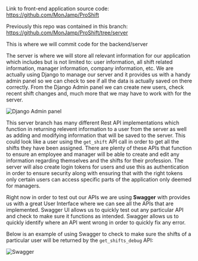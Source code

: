Link to front-end application source code: https://github.com/MonJamp/ProShift

Previously this repo was contained in this branch: https://github.com/MonJamp/ProShift/tree/server

This is where we will commit code for the backend/server

The server is where we will store all relevant information for our application which includes but is not limited to: user information, all shift related information, manager information, company information, etc. We are actually using Django to manage our server and it provides us with a handy admin panel so we can check to see if all the data is actually saved on there correctly. From the Django Admin panel we can create new users, check recent shift changes and, much more that we may have to work with for the server.  

![Django Admin panel](https://user-images.githubusercontent.com/63976854/100819213-4a442380-3411-11eb-99a6-b69b04aa67a6.png)

This server branch has many different Rest API implementations which function in returning relevent information to a user from the server as well as adding and modifying information that will be saved to the server. This could look like a user using the `get_shift` API call in order to get all the shifts they have been assigned. There are plenty of these APIs that function to ensure an employee and manager will be able to create and edit any information regarding themselves and the shifts for their profession. 
The server will also create login tokens for users and use this as authentication in order to ensure security along with ensuring that with the right tokens only certain users can access specific parts of the application only deemed for managers. 

Right now in order to test out our APIs we are using **Swagger** with provides us with a great User Interface where we can see all the APIs that are implemented. Swagger UI allows us to quickly test out any particular API and check to make sure it functions as intended. Swagger allows us to quickly identify where an API went wrong in order to quickly fix any error. 

Below is an example of using Swagger to check to make sure the shifts of a particular user will be returned by the `get_shifts_debug` API:

![Swagger](https://user-images.githubusercontent.com/63976854/100818708-4cf24900-3410-11eb-8b06-dc22fb8d2997.png)
